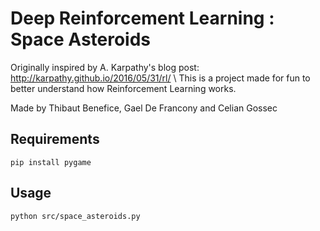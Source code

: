 # Deep Reinforcement Learning : Space Asteroids

Originally inspired by A. Karpathy's blog post: http://karpathy.github.io/2016/05/31/rl/ \\
This is a project made for fun to better understand how Reinforcement Learning works.

Made by Thibaut Benefice, Gael De Francony and Celian Gossec

## Requirements
```
pip install pygame
```

## Usage
```
python src/space_asteroids.py
```